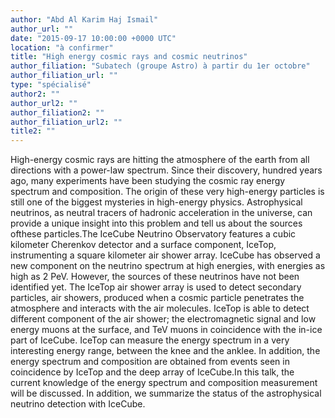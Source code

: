 ```yaml
---
author: "Abd Al Karim Haj Ismail"
author_url: ""
date: "2015-09-17 10:00:00 +0000 UTC"
location: "à confirmer"
title: "High energy cosmic rays and cosmic neutrinos"
author_filiation: "Subatech (groupe Astro) à partir du 1er octobre"
author_filiation_url: ""
type: "spécialisé"
author2: ""
author_url2: ""
author_filiation2: ""
author_filiation_url2: ""
title2: ""
---
```

High-energy cosmic rays are hitting the atmosphere of the earth from all directions with a power-law spectrum. Since their discovery, hundred years ago, many experiments have been studying the cosmic ray energy spectrum and composition. The origin of these very high-energy particles is still one of the biggest mysteries in high-energy physics. Astrophysical neutrinos, as neutral tracers of hadronic acceleration in the universe, can provide a unique insight into this problem and tell us about the sources ofthese particles.The IceCube Neutrino Observatory features a cubic kilometer Cherenkov detector and a surface component, IceTop, instrumenting a square kilometer air shower array. IceCube has observed a new component on the neutrino spectrum at high energies, with energies as high as 2 PeV. However, the sources of these neutrinos have not been identified yet. The IceTop air shower array is used to detect secondary particles, air showers, produced when a cosmic particle penetrates the atmosphere and interacts with the air molecules. IceTop is able to detect different component of the air shower; the electromagnetic signal and low energy muons at the surface, and TeV muons in coincidence with the in-ice part of IceCube. IceTop can measure the energy spectrum in a very interesting energy range, between the knee and the anklee. In addition, the energy spectrum and composition are obtained from events seen in coincidence by IceTop and the deep array of IceCube.In this talk, the current knowledge of the energy spectrum and composition measurement will be discussed. In addition, we summarize the status of the astrophysical neutrino detection with IceCube.

